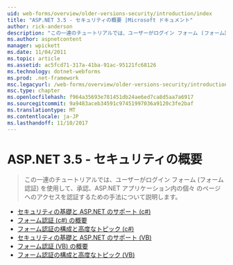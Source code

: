 ```yaml
---
uid: web-forms/overview/older-versions-security/introduction/index
title: "ASP.NET 3.5 - セキュリティの概要 |Microsoft ドキュメント"
author: rick-anderson
description: "この一連のチュートリアルでは、ユーザーがログイン フォーム (フォーム認証) を使用して承認の個々 のページへのアクセスを認証するための手法について説明しています."
ms.author: aspnetcontent
manager: wpickett
ms.date: 11/04/2011
ms.topic: article
ms.assetid: ac5fcd71-317a-41ba-91ac-95121fc68126
ms.technology: dotnet-webforms
ms.prod: .net-framework
msc.legacyurl: /web-forms/overview/older-versions-security/introduction
msc.type: chapter
ms.openlocfilehash: f964a35693e781451db24ae6ed7ca8d5aa7a6917
ms.sourcegitcommit: 9a9483aceb34591c97451997036a9120c3fe2baf
ms.translationtype: MT
ms.contentlocale: ja-JP
ms.lasthandoff: 11/10/2017
---
```

<a name="aspnet-35---introduction-to-security"></a>ASP.NET 3.5 - セキュリティの概要
====================
> この一連のチュートリアルでは、ユーザーがログイン フォーム (フォーム認証) を使用して、承認、ASP.NET アプリケーション内の個々 のページへのアクセスを認証するための手法について説明します。


- [セキュリティの基礎と ASP.NET のサポート (c#)](security-basics-and-asp-net-support-cs.md)
- [フォーム認証 (c#) の概要](an-overview-of-forms-authentication-cs.md)
- [フォーム認証の構成と高度なトピック (c#)](forms-authentication-configuration-and-advanced-topics-cs.md)
- [セキュリティの基礎と ASP.NET のサポート (VB)](security-basics-and-asp-net-support-vb.md)
- [フォーム認証 (VB) の概要](an-overview-of-forms-authentication-vb.md)
- [フォーム認証の構成と高度なトピック (VB)](forms-authentication-configuration-and-advanced-topics-vb.md)
